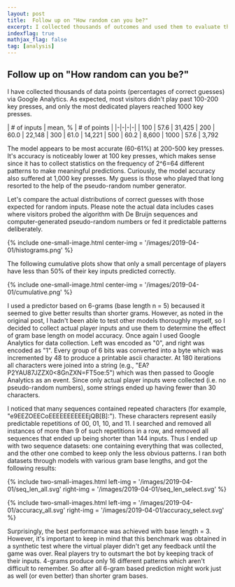 ```yaml
---
layout: post
title:  Follow up on "How random can you be?"
excerpt: I collected thousands of outcomes and used them to evaluate the performance of the guesser
indexflag: true
mathjax_flag: false
tag: [analysis]
---
```


##  Follow up on "How random can you be?"

I have collected thousands of data points (percentages of correct guesses) via Google Analytics. As expected, most visitors didn't play past 100-200 key presses, and only the most dedicated players reached 1000 key presses.

| # of inputs | mean, % | # of points |
|-|-|-|-|
| 100  | 57.6 | 31,425
| 200  | 60.0 | 22,148
| 300  | 61.0 | 14,221
| 500  | 60.2 | 8,600
| 1000 | 57.6 | 3,792

The model appears to be most accurate (60-61%) at 200-500 key presses. It's accuracy is noticeably lower at 100 key presses, which makes sense since it has to collect statistics on the frequency of 2^6=64 different patterns to make meaningful predictions. Curiously, the model accuracy also suffered at 1,000 key presses. My guess is those who played that long resorted to the help of the pseudo-random number generator.

Let's compare the actual distributions of correct guesses with those expected for random inputs. Please note the actual data includes cases where visitors probed the algorithm with De Bruijn sequences and computer-generated pseudo-random numbers or fed it predictable patterns deliberately.

{% include one-small-image.html center-img = '/images/2019-04-01/histograms.png' %}

The following cumulative plots show that only a small percentage of players have less than 50% of their key inputs predicted correctly.

{% include one-small-image.html center-img = '/images/2019-04-01/cumulative.png' %}

I used a predictor based on 6-grams (base length n = 5) becaused it seemed to give better results than shorter grams. However, as noted in the original post, I hadn't been able to test other models thoroughly myself, so I decided to collect actual player inputs and use them to determine the effect of gram base length on model accuracy. Once again I used Google Analytics for data collection. Left was encoded as "0", and right was encoded as "1".  Every group of 6 bits was converted into a byte which was incremented by 48 to produce a printable ascii character. At 180 iterations all characters were joined into a string (e.g., "EA?P2YAU87JZZX0<8GnZXN=FT5oe:5") which was then passed to Google Analytics as an event. Since only actual player inputs were collected (i.e. no pseudo-random numbers), some strings ended up having fewer than 30 characters.

I noticed that many sequences contained repeated characters (for example, "e9EEZOEECoEEEEEEEEEEEjQB[B]:"). These characters represent easily predictable repetitions of 00, 01, 10, and 11. I searched and removed all instances of more than 9 of such repetitions in a row, and removed all sequences that ended up being shorter than 144 inputs. Thus I ended up with two sequence datasets: one containing everything that was collected, and the other one combed to keep only the less obvious patterns. I ran both datasets through models with various gram base lengths, and got the following results:

{% include two-small-images.html left-img = '/images/2019-04-01/seq_len_all.svg' right-img = '/images/2019-04-01/seq_len_select.svg' %}

{% include two-small-images.html left-img = '/images/2019-04-01/accuracy_all.svg' right-img = '/images/2019-04-01/accuracy_select.svg' %}

Surprisingly, the best performance was achieved with base length = 3. However, it's important to keep in mind that this benchmark was obtained in a synthetic test where the virtual player didn't get any feedback until the game was over. Real players try to outsmart the bot by keeping track of their inputs. 4-grams produce only 16 different patterns which aren't difficult to remember. So after all 6-gram based prediction might work just as well (or even better) than shorter gram bases.